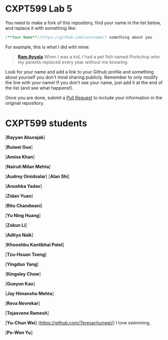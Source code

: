 # CXPT599 Lab 5

You need to make a fork of this repository, find your name in the list below, and replace it with something like:

```md
[**Your Name**](https://github.com/username/) something about you
```

For example, this is what I did with mine:

> [**Ram Ayyala**](https://github.com/ramayyala) When I was a kid, I had a pet fish named Porkchop who my parents replaced every year without me knowing. 

Look for your name and add a link to your Github profile and something about
yourself you don't mind sharing publicly. Remember to only modify the line with your name! If you don't see your name, just add it at the end of the list (and see what happens!).

Once you are done, submit a
[Pull Request](https://docs.github.com/en/github/collaborating-with-pull-requests/proposing-changes-to-your-work-with-pull-requests/about-pull-requests) to include your information in the original
repository.

# CXPT599 students
[**Rayyan Aburajab**]

[**Ruiwei Guo**]

[**Amina	Khan**]

[**Nairuti Milan Mehta**]

[**Audrey Omidsalar**]
[**Alan Shi**]

[**Anushka Yadav**]

[**Zidan	Yuan**]
	
[**Ritu	Chandwani**]

[**Yu Ning Huang**]

[**Zekun Li**]

[**Aditya Naik**]

[**Khooshbu Kantibhai Patel**]

[**Tzu-Hsuan	Tseng**]

[**Yingduo	Yang**]
	
[**Kingsley	Chow**]

[**Guoyun Kao**]

[**Jay Himanshu Mehta**]

[**Reva	Nevrekar**]

[**Tejasvene Ramesh**]

[**Yu-Chun Wei**] (https://github.com/Teresachunwei/) I love swimming.

[**Po-Wen Yu**]
